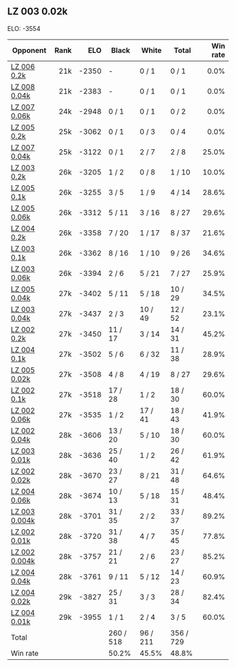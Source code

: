 ## LZ 003 0.02k ##

ELO: -3554

Opponent | Rank | ELO | Black | White | Total | Win rate
---------|-----:|----:|-------|-------|-------|-------:
[LZ 006 0.2k](LZ%20006%200.2k.md) | 21k | -2350 | - | 0 / 1 | 0 / 1 | 0.0%
[LZ 008 0.04k](LZ%20008%200.04k.md) | 21k | -2383 | - | 0 / 1 | 0 / 1 | 0.0%
[LZ 007 0.06k](LZ%20007%200.06k.md) | 24k | -2948 | 0 / 1 | 0 / 1 | 0 / 2 | 0.0%
[LZ 005 0.2k](LZ%20005%200.2k.md) | 25k | -3062 | 0 / 1 | 0 / 3 | 0 / 4 | 0.0%
[LZ 007 0.04k](LZ%20007%200.04k.md) | 25k | -3122 | 0 / 1 | 2 / 7 | 2 / 8 | 25.0%
[LZ 003 0.2k](LZ%20003%200.2k.md) | 26k | -3205 | 1 / 2 | 0 / 8 | 1 / 10 | 10.0%
[LZ 005 0.1k](LZ%20005%200.1k.md) | 26k | -3255 | 3 / 5 | 1 / 9 | 4 / 14 | 28.6%
[LZ 005 0.06k](LZ%20005%200.06k.md) | 26k | -3312 | 5 / 11 | 3 / 16 | 8 / 27 | 29.6%
[LZ 004 0.2k](LZ%20004%200.2k.md) | 26k | -3358 | 7 / 20 | 1 / 17 | 8 / 37 | 21.6%
[LZ 003 0.1k](LZ%20003%200.1k.md) | 26k | -3362 | 8 / 16 | 1 / 10 | 9 / 26 | 34.6%
[LZ 003 0.06k](LZ%20003%200.06k.md) | 26k | -3394 | 2 / 6 | 5 / 21 | 7 / 27 | 25.9%
[LZ 005 0.04k](LZ%20005%200.04k.md) | 27k | -3402 | 5 / 11 | 5 / 18 | 10 / 29 | 34.5%
[LZ 003 0.04k](LZ%20003%200.04k.md) | 27k | -3437 | 2 / 3 | 10 / 49 | 12 / 52 | 23.1%
[LZ 002 0.2k](LZ%20002%200.2k.md) | 27k | -3450 | 11 / 17 | 3 / 14 | 14 / 31 | 45.2%
[LZ 004 0.1k](LZ%20004%200.1k.md) | 27k | -3502 | 5 / 6 | 6 / 32 | 11 / 38 | 28.9%
[LZ 005 0.02k](LZ%20005%200.02k.md) | 27k | -3508 | 4 / 8 | 4 / 19 | 8 / 27 | 29.6%
[LZ 002 0.1k](LZ%20002%200.1k.md) | 27k | -3518 | 17 / 28 | 1 / 2 | 18 / 30 | 60.0%
[LZ 002 0.06k](LZ%20002%200.06k.md) | 27k | -3535 | 1 / 2 | 17 / 41 | 18 / 43 | 41.9%
[LZ 002 0.04k](LZ%20002%200.04k.md) | 28k | -3606 | 13 / 20 | 5 / 10 | 18 / 30 | 60.0%
[LZ 003 0.01k](LZ%20003%200.01k.md) | 28k | -3636 | 25 / 40 | 1 / 2 | 26 / 42 | 61.9%
[LZ 002 0.02k](LZ%20002%200.02k.md) | 28k | -3670 | 23 / 27 | 8 / 21 | 31 / 48 | 64.6%
[LZ 004 0.06k](LZ%20004%200.06k.md) | 28k | -3674 | 10 / 13 | 5 / 18 | 15 / 31 | 48.4%
[LZ 003 0.004k](LZ%20003%200.004k.md) | 28k | -3701 | 31 / 35 | 2 / 2 | 33 / 37 | 89.2%
[LZ 002 0.01k](LZ%20002%200.01k.md) | 28k | -3720 | 31 / 38 | 4 / 7 | 35 / 45 | 77.8%
[LZ 002 0.004k](LZ%20002%200.004k.md) | 28k | -3757 | 21 / 21 | 2 / 6 | 23 / 27 | 85.2%
[LZ 004 0.04k](LZ%20004%200.04k.md) | 28k | -3761 | 9 / 11 | 5 / 12 | 14 / 23 | 60.9%
[LZ 004 0.02k](LZ%20004%200.02k.md) | 29k | -3827 | 25 / 31 | 3 / 3 | 28 / 34 | 82.4%
[LZ 004 0.01k](LZ%20004%200.01k.md) | 29k | -3955 | 1 / 1 | 2 / 4 | 3 / 5 | 60.0%
Total | | | 260 / 518 | 96 / 211 | 356 / 729 | 
Win rate| | | 50.2% | 45.5% | 48.8% | 

